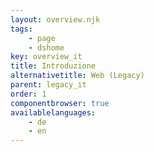 ```yaml
---
layout: overview.njk
tags: 
    - page
    - dshome
key: overview_it
title: Introduzione
alternativetitle: Web (Legacy)
parent: legacy_it
order: 1
componentbrowser: true
availablelanguages: 
    - de
    - en
---
```

